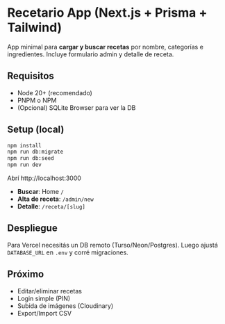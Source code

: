 # Recetario App (Next.js + Prisma + Tailwind)

App minimal para **cargar y buscar recetas** por nombre, categorías e ingredientes. Incluye formulario admin y detalle de receta.

## Requisitos
- Node 20+ (recomendado)
- PNPM o NPM
- (Opcional) SQLite Browser para ver la DB

## Setup (local)
```bash
npm install
npm run db:migrate
npm run db:seed
npm run dev
```
Abrí http://localhost:3000

- **Buscar**: Home `/`
- **Alta de receta**: `/admin/new`
- **Detalle**: `/receta/[slug]`

## Despliegue
Para Vercel necesitás un DB remoto (Turso/Neon/Postgres). Luego ajustá `DATABASE_URL` en `.env` y corré migraciones.

## Próximo
- Editar/eliminar recetas
- Login simple (PIN)
- Subida de imágenes (Cloudinary)
- Export/Import CSV
```